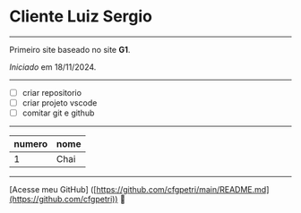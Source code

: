 # Cliente Luiz Sergio
***
Primeiro site baseado no site **G1**.

*Iniciado* em 18/11/2024.
***
- [ ] criar repositorio
- [ ] criar projeto vscode
- [ ] comitar git e github
***
numero | nome
---|---|
1|Chai



***


[Acesse meu GitHub] ([https://github.com/cfgpetri/main/README.md](https://github.com/cfgpetri))
💋

